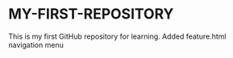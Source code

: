 # MY-FIRST-REPOSITORY
This is my first GitHub repository for learning.
Added feature.html navigation menu
